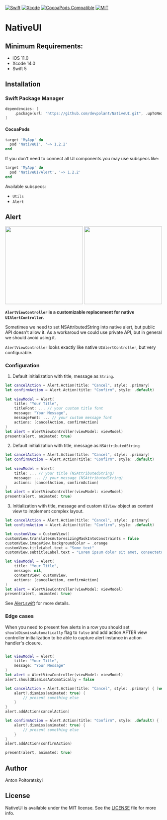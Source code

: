 [![Swift](https://img.shields.io/badge/Swift-5.7-orange.svg)](https://swift.org)
[![Xcode](https://img.shields.io/badge/Xcode-14.0-blue.svg)](https://developer.apple.com/xcode)
[![CocoaPods Compatible](https://img.shields.io/cocoapods/v/NativeUI.svg)](https://cocoapods.org/pods/NativeUI)
[![MIT](https://img.shields.io/badge/License-MIT-red.svg)](https://opensource.org/licenses/MIT)

# NativeUI

## Minimum Requirements:
- iOS 11.0
- Xcode 14.0
- Swift 5

## Installation

### Swift Package Manager

```swift
dependencies: [
    .package(url: "https://github.com/devpolant/NativeUI.git", .upToNextMajor(from: "1.2.2"))
]
```

#### CocoaPods

```ruby
target 'MyApp' do
  pod 'NativeUI', '~> 1.2.2'
end
```

If you don't need to connect all UI components you may use subspecs like:

```ruby
target 'MyApp' do
  pod 'NativeUI/Alert', '~> 1.2.2'
end
```

Available subspecs:
- `Utils`
- `Alert`

## Alert

<img src="https://github.com/devpolant/NativeUI/blob/master/Example/Demo/default.gif" width="250" /> <img src="https://github.com/devpolant/NativeUI/blob/master/Example/Demo/custom.gif" width="250" />

**`AlertViewController` is a customizable replacement for native `UIAlertController`.**

Sometimes we need to set NSAttributedString into native alert, but public API doesn't allow it. As a workaroud we could use private API, but in general we should avoid using it.

`AlertViewController` looks exactly like native `UIAlertController`, but very configurable.

### Configuration

1. Default initialization with title, message as `String`.

```swift
let cancelAction = Alert.Action(title: "Cancel", style: .primary)
let confirmAction = Alert.Action(title: "Confirm", style: .default)
            
let viewModel = Alert(
    title: "Your Title",
    titleFont: ... // your custom title font
    message: "Your Message",
    messageFont: ... // your custom message font
    actions: [cancelAction, confirmAction]
)
let alert = AlertViewController(viewModel: viewModel)
present(alert, animated: true)
```

2. Default initialization with title, message as `NSAttributedString`

```swift
let cancelAction = Alert.Action(title: "Cancel", style: .primary)
let confirmAction = Alert.Action(title: "Confirm", style: .default)
            
let viewModel = Alert(
    title: ... // your title (NSAttributedString)
    message: ... // your message (NSAttributedString)
    actions: [cancelAction, confirmAction]
)
let alert = AlertViewController(viewModel: viewModel)
present(alert, animated: true)
```

3. Initialization with title, message and custom `UIView` object as content view to implement complex layout.


```swift
let cancelAction = Alert.Action(title: "Cancel", style: .primary)
let confirmAction = Alert.Action(title: "Confirm", style: .default)

let customView = CustomView()
customView.translatesAutoresizingMaskIntoConstraints = false
customView.imageView.backgroundColor = .orange
customView.titleLabel.text = "Some text"
customView.subtitleLabel.text = "Lorem ipsum dolor sit amet, consectetur adipiscing elit, sed do eiusmod tempor incididunt ut labore et dolore magna aliqua."

let viewModel = Alert(
    title: "Your Title",
    message: nil,
    contentView: customView,
    actions: [cancelAction, confirmAction]
)
let alert = AlertViewController(viewModel: viewModel)
present(alert, animated: true)
```

See [Alert.swift](https://github.com/devpolant/NativeUI/blob/master/NativeUI/Sources/Alert/Alert.swift) for more details.

### Edge cases

When you need to present few alerts in a row you should set `shouldDismissAutomatically` flag to `false` and add action AFTER view controller initialization to be able to capture alert instance in action handler's closure.

```swift

let viewModel = Alert(
    title: "Your Title",
    message: "Your Message"
)
let alert = AlertViewController(viewModel: viewModel)
alert.shouldDismissAutomatically = false

let cancelAction = Alert.Action(title: "Cancel", style: .primary) { [weak alert] _ in
    alert?.dismiss(animated: true) {
        // present something else
    }
}
alert.addAction(cancelAction)

let confirmAction = Alert.Action(title: "Confirm", style: .default) { [weak alert] _ in
    alert?.dismiss(animated: true) {
        // present something else
    }
}
alert.addAction(confirmAction)

present(alert, animated: true)
```

## Author

Anton Poltoratskyi

## License

NativeUI is available under the MIT license. See the [LICENSE](https://github.com/devpolant/NativeUI/blob/master/LICENSE) file for more info.
